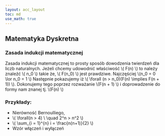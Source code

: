 ```yaml
---
layout: acc_layout
toc: md
use_math: true
---
```


Matematyka Dyskretna
---

### Zasada indukcji matematycznej

Zasada indukcji matematycznej to prosty sposób dowodzenia twierdzeń dla liczb naturalnych.
Jeżeli chcemy udowodnić właściwość \\( F(n) \\) to należy znaleźć \\( n_0 \\) takie że, \\( F(n_0) \\) jest prawdziwe.
Najczęściej \\(n_0 = 0 \lor n_0 = 1 \\) Następnie pokazujemy iż \\( \forall (n > n_0)(F(n) \implies F(n + 1)) \\).
Dokonujemy tego poprzez rozważanie \\(F(n + 1) \\) i doprowadzenie do formy nam znanej tj. \\(F(n) \\)

### Przykłady:
* Nierówność Bernoulliego,
* \\( \forall(n > 4) \  \quad 2^n > n^2 \\)
* \\( \sum_{i = 1}^{n} i = \frac{n(n+1)}{2} \\)
* Wzór włączeń i wyłączeń
